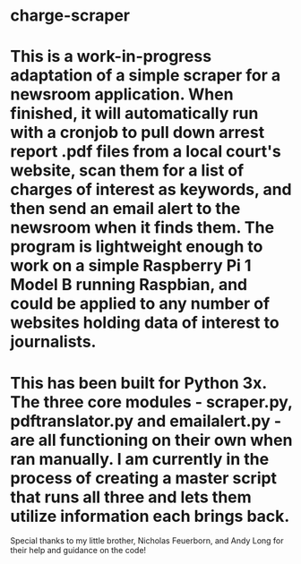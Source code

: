 # charge-scraper

# This is a work-in-progress adaptation of a simple scraper for a newsroom application. When finished, it will automatically run with a cronjob to pull down arrest report .pdf files from a local court's website, scan them for a list of charges of interest as keywords, and then send an email alert to the newsroom when it finds them. The program is lightweight enough to work on a simple Raspberry Pi 1 Model B running Raspbian, and could be applied to any number of websites holding data of interest to journalists.

# This has been built for Python 3x. The three core modules - scraper.py, pdftranslator.py and emailalert.py - are all functioning on their own when ran manually. I am currently in the process of creating a master script that runs all three and lets them utilize information each brings back.

Special thanks to my little brother, Nicholas Feuerborn, and Andy Long for their help and guidance on the code!
